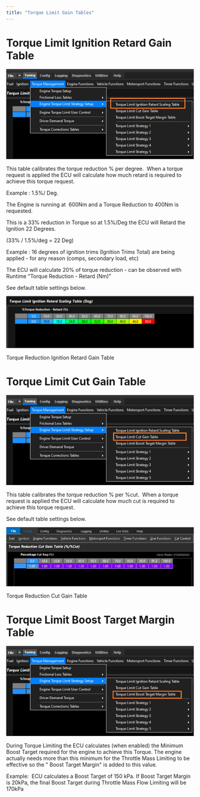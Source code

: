 ```yaml
---
title: "Torque Limit Gain Tables"
---
```


# Torque Limit Ignition Retard Gain Table

![Image](</img/Untitled283.jpg>)


This table calibrates the torque reduction % per degree.&nbsp; When a torque request is applied the ECU will calculate how much retard is required to achieve this torque request. &nbsp;


Example : 1.5%/ Deg.&nbsp;

The Engine is running at&nbsp; 600Nm and a Torque Reduction to 400Nm is requested.&nbsp;


This is a 33% reduction in Torque so at 1.5%/Deg the ECU will Retard the Ignition 22 Degrees.

(33% / 1.5%/deg = 22 Deg)


Example : 16 degrees of ignition trims (Ignition Trims Total) are being applied - for any reason (comps, secondary load, etc)&nbsp;

The ECU will calculate 20% of torque reduction - can be observed with Runtime "Torque Reduction - Retard (Nm)"


See default table settings below. &nbsp; &nbsp;


![Image](</img/NewItem941.png>)


Torque Reduction Ignition Retard Gain Table

# Torque Limit Cut Gain Table&nbsp;



![Image](</img/Untitled284.jpg>)


This table calibrates the torque reduction % per %cut.&nbsp; When a torque request is applied the ECU will calculate how much cut is required to achieve this torque request. &nbsp;


See default table settings below. &nbsp; &nbsp;

![Image](</img/Torque man 14.jpg>)

Torque Reduction Cut Gain Table



# Torque Limit Boost Target Margin Table&nbsp;


![Image](</img/Untitled285.jpg>)



During Torque Limiting the ECU calculates (when enabled) the Minimum Boost Target required for the engine to achieve this Torque. The engine actually needs more than this minimum for the Throttle Mass Limiting to be effective so the " Boost Target Margin" is added to this value.


Example:&nbsp; ECU calculates a Boost Target of 150 kPa. If Boost Target Margin is 20kPa, the final Boost Target during Throttle Mass Flow Limiting will be 170kPa
